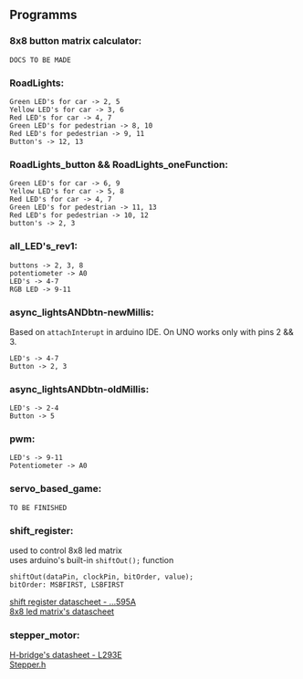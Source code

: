 ## Programms
### 8x8 button matrix calculator:
```DOCS TO BE MADE```

### RoadLights:
```
Green LED's for car -> 2, 5
Yellow LED's for car -> 3, 6
Red LED's for car -> 4, 7
Green LED's for pedestrian -> 8, 10
Red LED's for pedestrian -> 9, 11
Button's -> 12, 13
```
### RoadLights_button && RoadLights_oneFunction:
```
Green LED's for car -> 6, 9
Yellow LED's for car -> 5, 8
Red LED's for car -> 4, 7
Green LED's for pedestrian -> 11, 13
Red LED's for pedestrian -> 10, 12
button's -> 2, 3
```
### all_LED's_rev1:
```
buttons -> 2, 3, 8
potentiometer -> A0
LED's -> 4-7
RGB LED -> 9-11
```
### async_lightsANDbtn-newMillis:
Based on ```attachInterupt``` in arduino IDE. On UNO works only with pins 2 && 3. 
```
LED's -> 4-7
Button -> 2, 3
```
### async_lightsANDbtn-oldMillis:
```
LED's -> 2-4
Button -> 5
```
### pwm:
```
LED's -> 9-11
Potentiometer -> A0
```
### servo_based_game:  
```TO BE FINISHED```

### shift_register:  
used to control 8x8 led matrix  
uses arduino's built-in ```shiftOut();``` function
```
shiftOut(dataPin, clockPin, bitOrder, value);
bitOrder: MSBFIRST, LSBFIRST
```
[shift register datascheet - ...595A](https://www.alldatasheet.com/datasheet-pdf/pdf/12192/ONSEMI/MC74HC595A.html)  
[8x8 led matrix's datascheet](https://components101.com/sites/default/files/component_datasheet/LED%20Matrix%20Datasheet.pdf)
### stepper_motor:    
[H-bridge's datasheet - L293E](https://pdf1.alldatasheet.com/datasheet-pdf/view/227655/STMICROELECTRONICS/L293E.html)  
[Stepper.h](https://www.arduino.cc/reference/en/libraries/stepper/) 

